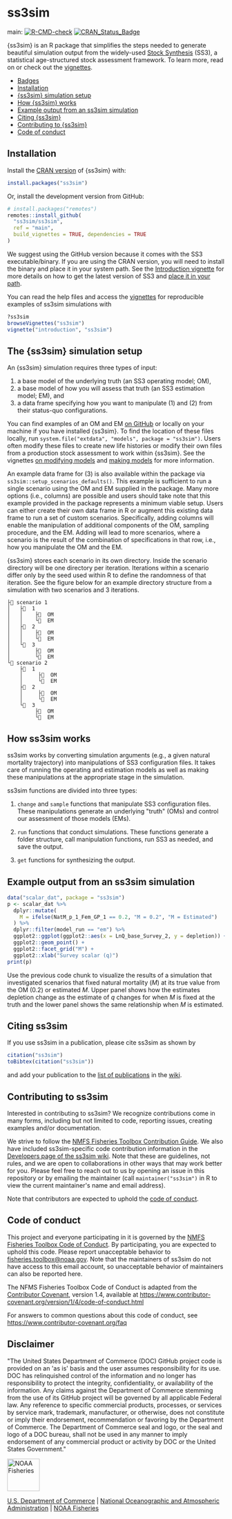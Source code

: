 ss3sim
======

main: [![R-CMD-check](https://github.com/ss3sim/ss3sim/workflows/R-CMD-check/badge.svg)](https://github.com/ss3sim/ss3sim/actions?query=workflow%3AR-CMD-check) [![CRAN\_Status\_Badge](http://www.r-pkg.org/badges/version/ss3sim)](https://cran.r-project.org/package=ss3sim)

{ss3sim} is an R package that simplifies the steps needed to generate beautiful simulation output from the widely-used [Stock Synthesis](https://github.com/nmfs-stock-synthesis/stock-synthesis) (SS3), a statistical age-structured stock assessment framework. To learn more, read on or check out the [vignettes](https://ss3sim.github.io/ss3sim/).

-   [Badges](#badges)
-   [Installation](#installation)
-   [{ss3sim} simulation setup](#the-ss3sim-simulation-setup)
-   [How {ss3sim} works](#how-ss3sim-works)
-   [Example output from an ss3sim simulation](#example-output-from-an-ss3sim-simulation)
-   [Citing {ss3sim}](#citing-ss3sim)
-   [Contributing to {ss3sim}](#contributing-to-ss3sim)
-   [Code of conduct](#code-of-conduct)

Installation
------------

Install the [CRAN version](https://cran.r-project.org/package=ss3sim) of {ss3sim} with:

``` r
install.packages("ss3sim")
```

Or, install the development version from GitHub:

``` r
# install.packages("remotes")
remotes::install_github(
  "ss3sim/ss3sim",
  ref = "main",
  build_vignettes = TRUE, dependencies = TRUE
)
```

We suggest using the GitHub version because it comes with the SS3 executable/binary. If you are using the CRAN version, you will need to install the binary and place it in your system path. See the [Introduction vignette](https://ss3sim.github.io/ss3sim/articles/introduction.html) for more details on how to get the latest version of SS3 and [place it in your path](https://ss3sim.github.io/ss3sim/articles/introduction.html#installing-stock-synthesis).

You can read the help files and access the [vignettes](http://ss3sim.github.io/ss3sim/) for reproducible examples of ss3sim simulations with

``` r
?ss3sim
browseVignettes("ss3sim")
vignette("introduction", "ss3sim")
```

The {ss3sim} simulation setup
-----------------------------

An {ss3sim} simulation requires three types of input:

1.  a base model of the underlying truth (an SS3 operating model; OM),
2.  a base model of how you will assess that truth (an SS3 estimation model; EM), and
3.  a data frame specifying how you want to manipulate (1) and (2) from their status-quo configurations.

You can find examples of an OM and EM [on GitHub](https://github.com/ss3sim/ss3sim/tree/master/inst/extdata/models) or locally on your machine if you have installed {ss3sim}. To find the location of these files locally, run `system.file("extdata", "models", package = "ss3sim")`. Users often modify these files to create new life histories or modify their own files from a production stock assessment to work within {ss3sim}. See the vignettes [ on modifying models](https://ss3sim.github.io/ss3sim/articles/modifying-models.html) and [making models](https://ss3sim.github.io/ss3sim/articles/making-models.html) for more information.

An example data frame for (3) is also available within the package via `ss3sim::setup_scenarios_defaults()`. This example is sufficient to run a single scenario using the OM and EM supplied in the package. Many more options (i.e., columns) are possible and users should take note that this example provided in the package represents a minimum viable setup. Users can either create their own data frame in R or augment this existing data frame to run a set of custom scenarios. Specifically, adding columns will enable the manipulation of additional components of the OM, sampling procedure, and the EM. Adding will lead to more scenarios, where a scenario is the result of the combination of specifications in that row, i.e., how you manipulate the OM and the EM.

{ss3sim} stores each scenario in its own directory. Inside the scenario directory will be one directory per iteration. Iterations within a scenario differ only by the seed used within R to define the randomness of that iteration. See the figure below for an example directory structure from a simulation with two scenarios and 3 iterations.

```
├📁 scenario 1
│   ├📁  1
│   │    ├📁  OM
│   │    └📁  EM
│   ├📁  2
│   │    ├📁  OM
│   │    └📁  EM
│   └📁  3
│        ├📁  OM
│        └📁  EM
└📁 scenario 2
    ├📁  1
    │     ├📁  OM
    │     └📁  EM
    ├📁  2
    │     ├📁  OM
    │     └📁  EM
    └📁  3
         ├📁  OM
         └📁  EM
```

How ss3sim works
----------------

ss3sim works by converting simulation arguments (e.g., a given natural mortality trajectory) into manipulations of SS3 configuration files. It takes care of running the operating and estimation models as well as making these manipulations at the appropriate stage in the simulation.

ss3sim functions are divided into three types:

1.  `change` and `sample` functions that manipulate SS3 configuration files. These manipulations generate an underlying "truth" (OMs) and control our assessment of those models (EMs).

2.  `run` functions that conduct simulations. These functions generate a folder structure, call manipulation functions, run SS3 as needed, and save the output.

3.  `get` functions for synthesizing the output.

Example output from an ss3sim simulation
----------------------------------------

```r
data("scalar_dat", package = "ss3sim")
p <- scalar_dat %>%
  dplyr::mutate(
    M = ifelse(NatM_p_1_Fem_GP_1 == 0.2, "M = 0.2", "M = Estimated")
  ) %>%
  dplyr::filter(model_run == "em") %>%
  ggplot2::ggplot(ggplot2::aes(x = LnQ_base_Survey_2, y = depletion)) +
  ggplot2::geom_point() +
  ggplot2::facet_grid("M") +
  ggplot2::xlab("Survey scalar (q)")
print(p)
```

Use the previous code chunk to visualize the results of a simulation that investigated scenarios that fixed natural mortality (*M*) at its true value from the OM (0.2) or estimated *M*. Upper panel shows how the estimates depletion change as the estimate of *q* changes for when *M* is fixed at the truth and the lower panel shows the same relationship when *M* is estimated.

Citing ss3sim
-------------

If you use ss3sim in a publication, please cite ss3sim as shown by

``` r
citation("ss3sim")
toBibtex(citation("ss3sim"))
```

and add your publication to the
[list of publications](https://github.com/ss3sim/ss3sim/wiki/manuscripts)
in the [wiki](https://github.com/ss3sim/ss3sim/wiki).

Contributing to ss3sim
----------------------

Interested in contributing to ss3sim? We recognize contributions come in many forms, including but not limited to code, reporting issues, creating examples and/or documentation.

We strive to follow the [NMFS Fisheries Toolbox Contribution Guide](https://github.com/nmfs-fish-tools/Resources/blob/master/CONTRIBUTING.md). We also have included ss3sim-specific code contribution information in the [Developers page of the ss3sim wiki](https://github.com/ss3sim/ss3sim/wiki/developers). Note that these are guidelines, not rules, and we are open to collaborations in other ways that may work better for you. Please feel free to reach out to us by opening an issue in this repository or by emailing the maintainer (call `maintainer("ss3sim")` in R to view the current maintainer's name and email address). 

Note that contributors are expected to uphold the [code of conduct](#code-of-conduct).

Code of conduct
---------------

This project and everyone participating in it is governed by the [NMFS Fisheries Toolbox Code of Conduct](https://github.com/nmfs-fish-tools/Resources/blob/master/CODE_OF_CONDUCT.md). By participating, you are expected to uphold this code. Please report unacceptable behavior to [fisheries.toolbox@noaa.gov](mailto:fisheries.toolbox@noaa.gov). Note that the maintainers of ss3sim do not have access to this email account, so unacceptable behavior of maintainers can also be reported here.

The NFMS Fisheries Toolbox Code of Conduct is adapted from the [Contributor Covenant][homepage], version 1.4,
available at https://www.contributor-covenant.org/version/1/4/code-of-conduct.html

[homepage]: https://www.contributor-covenant.org

For answers to common questions about this code of conduct, see
https://www.contributor-covenant.org/faq


Disclaimer
----------

"The United States Department of Commerce (DOC) GitHub project code is provided on an 'as is' basis and the user assumes responsibility for its use. DOC has relinquished control of the information and no longer has responsibility to protect the integrity, confidentiality, or availability of the information. Any claims against the Department of Commerce stemming from the use of its GitHub project will be governed by all applicable Federal law. Any reference to specific commercial products, processes, or services by service mark, trademark, manufacturer, or otherwise, does not constitute or imply their endorsement, recommendation or favoring by the Department of Commerce. The Department of Commerce seal and logo, or the seal and logo of a DOC bureau, shall not be used in any manner to imply endorsement of any commercial product or activity by DOC or the United States Government."

<img src="https://raw.githubusercontent.com/nmfs-general-modeling-tools/nmfspalette/main/man/figures/noaa-fisheries-rgb-2line-horizontal-small.png" height="75" alt="NOAA Fisheries">

[U.S. Department of Commerce](https://www.commerce.gov/) | [National Oceanographic and Atmospheric Administration](https://www.noaa.gov) | [NOAA Fisheries](https://www.fisheries.noaa.gov/)
